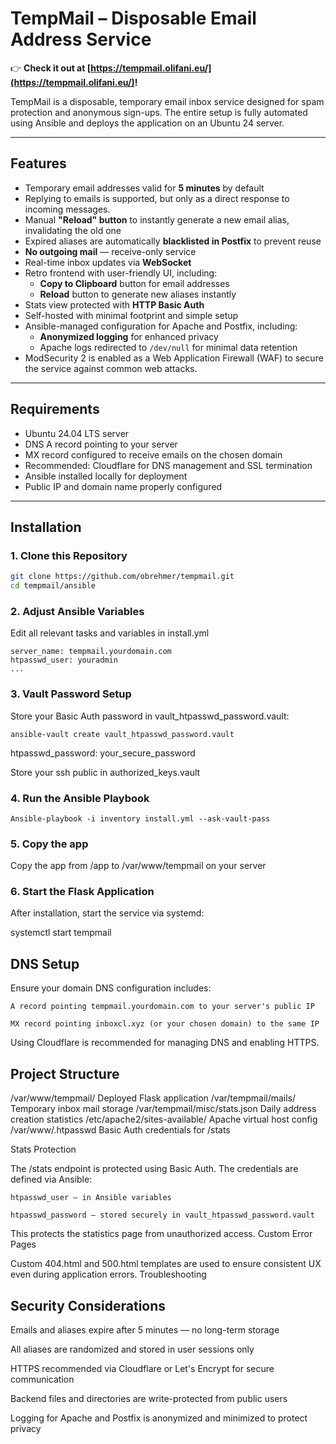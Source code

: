 # TempMail – Disposable Email Address Service

👉 **Check it out at [https://tempmail.olifani.eu/](https://tempmail.olifani.eu/)!**

TempMail is a disposable, temporary email inbox service designed for spam protection and anonymous sign-ups. The entire setup is fully automated using Ansible and deploys the application on an Ubuntu 24 server.

---

## Features

- Temporary email addresses valid for **5 minutes** by default  
- Replying to emails is supported, but only as a direct response to incoming messages.
- Manual **"Reload" button** to instantly generate a new email alias, invalidating the old one  
- Expired aliases are automatically **blacklisted in Postfix** to prevent reuse  
- **No outgoing mail** — receive-only service  
- Real-time inbox updates via **WebSocket**  
- Retro frontend with user-friendly UI, including:  
  - **Copy to Clipboard** button for email addresses  
  - **Reload** button to generate new aliases instantly  
- Stats view protected with **HTTP Basic Auth**  
- Self-hosted with minimal footprint and simple setup  
- Ansible-managed configuration for Apache and Postfix, including:  
  - **Anonymized logging** for enhanced privacy  
  - Apache logs redirected to `/dev/null` for minimal data retention  
- ModSecurity 2 is enabled as a Web Application Firewall (WAF) to secure the service against common web attacks.


---

## Requirements

- Ubuntu 24.04 LTS server  
- DNS A record pointing to your server  
- MX record configured to receive emails on the chosen domain  
- Recommended: Cloudflare for DNS management and SSL termination  
- Ansible installed locally for deployment  
- Public IP and domain name properly configured  

---

## Installation

### 1. Clone this Repository

```bash
git clone https://github.com/obrehmer/tempmail.git
cd tempmail/ansible
```

### 2. Adjust Ansible Variables

Edit all relevant tasks and variables in  install.yml 

```
server_name: tempmail.yourdomain.com
htpasswd_user: youradmin
...

```



### 3. Vault Password Setup

Store your Basic Auth password in vault_htpasswd_password.vault:

```
ansible-vault create vault_htpasswd_password.vault
```

htpasswd_password: your_secure_password

Store your ssh public in authorized_keys.vault



### 4. Run the Ansible Playbook

```
Ansible-playbook -i inventory install.yml --ask-vault-pass
```

### 5. Copy the app

Copy the app from /app to /var/www/tempmail on your server

### 6. Start the Flask Application

After installation, start the service via systemd:

systemctl start tempmail


## DNS Setup

Ensure your domain DNS configuration includes:

    A record pointing tempmail.yourdomain.com to your server's public IP

    MX record pointing inboxcl.xyz (or your chosen domain) to the same IP

Using Cloudflare is recommended for managing DNS and enabling HTTPS.

## Project Structure

/var/www/tempmail/	Deployed Flask application
/var/tempmail/mails/	Temporary inbox mail storage
/var/tempmail/misc/stats.json	Daily address creation statistics
/etc/apache2/sites-available/	Apache virtual host config
/var/www/.htpasswd	Basic Auth credentials for /stats

Stats Protection

The /stats endpoint is protected using Basic Auth. The credentials are defined via Ansible:

    htpasswd_user – in Ansible variables

    htpasswd_password – stored securely in vault_htpasswd_password.vault

This protects the statistics page from unauthorized access.
Custom Error Pages

Custom 404.html and 500.html templates are used to ensure consistent UX even during application errors.
Troubleshooting


## Security Considerations

Emails and aliases expire after 5 minutes — no long-term storage

All aliases are randomized and stored in user sessions only

HTTPS recommended via Cloudflare or Let's Encrypt for secure communication

Backend files and directories are write-protected from public users

Logging for Apache and Postfix is anonymized and minimized to protect privacy
